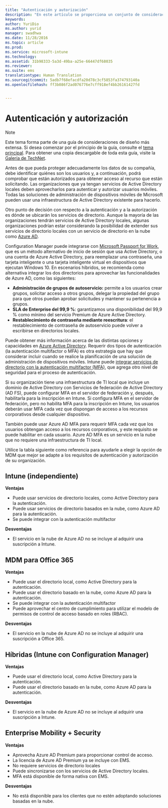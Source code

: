```yaml
---
title: "Autenticación y autorización"
description: "En este artículo se proporciona un conjunto de consideraciones de diseño para la autenticación y autorización que debe usarse en un escenario de administración de dispositivos móviles."
keywords: 
author: YuriDio
ms.author: yurid
manager: swadhwa
ms.date: 11/28/2016
ms.topic: article
ms.prod: 
ms.service: microsoft-intune
ms.technology: 
ms.assetid: 31b98333-5a3d-49ba-a25e-66447df68035
ms.reviewer: 
ms.suite: ems
translationtype: Human Translation
ms.sourcegitcommit: 5adb7f68efacdfa20d78c3cf5853fa374793140a
ms.openlocfilehash: ff3b086f2ad076776e7cff918ef4bb26161427fd


---
```


# <a name="authentication-and-authorization"></a>Autenticación y autorización

>[!NOTE]
>Este tema forma parte de una guía de consideraciones de diseño más extensa. Si desea comenzar por el principio de la guía, consulte el [tema principal](mdm-design-considerations-guide.md). Para obtener una copia descargable de toda esta guía, visite la [Galería de TechNet](https://gallery.technet.microsoft.com/Mobile-Device-Management-7d401582).

Antes de que pueda proteger adecuadamente los datos de su compañía, debe identificar quiénes son los usuarios y, a continuación, podrá comprobar que están autorizados para obtener acceso al recurso que están solicitando. Las organizaciones que ya tengan servicios de Active Directory locales deben aprovecharlos para autenticar y autorizar usuarios móviles. Todas las soluciones de administración de dispositivos móviles de Microsoft pueden usar una infraestructura de Active Directory existente para hacerlo.

Otro punto de decisión con respecto a la autenticación y a la autorización es dónde se ubicarán los servicios de directorio. Aunque la mayoría de las organizaciones tendrán servicios de Active Directory locales, algunas organizaciones podrían estar considerando la posibilidad de extender sus servicios de directorio locales con un servicio de directorio en la nube como [Azure AD](http://azure.microsoft.com/documentation/articles/active-directory-whatis/).

Configuration Manager puede integrarse con [Microsoft Passport for Work](https://technet.microsoft.com/library/mt488797.aspx), que es un método alternativo de inicio de sesión que usa Active Directory, o una cuenta de Azure Active Directory, para reemplazar una contraseña, una tarjeta inteligente o una tarjeta inteligente virtual en dispositivos que ejecutan Windows 10. En escenarios híbridos, se recomienda como alternativa integrar los dos directorios para aprovechar las funcionalidades de Azure AD, como las siguientes:

- **Administración de grupos de autoservicio:** permite a los usuarios crear grupos, solicitar acceso a otros grupos, delegar la propiedad del grupo para que otros puedan aprobar solicitudes y mantener su pertenencia a grupos.
- **SLA de Enterprise del 99,9 %**: garantizamos una disponibilidad del 99,9 % como mínimo del servicio Premium de Azure Active Directory.
- **Restablecimiento de contraseña mediante reescritura**: el restablecimiento de contraseña de autoservicio puede volver a escribirse en directorios locales.

Puede obtener más información acerca de las distintas opciones y capacidades en [Azure Active Directory](https://msdn.microsoft.com/library/azure/dn532272.aspx).
Requerir dos tipos de autenticación (la autenticación multifactor o MFA) es otra estrategia que hay que considerar incluir cuando se realice la planificación de una solución de administración de dispositivos móviles. Intune puede [integrar servicios de directorio con la autenticación multifactor (MFA)](https://technet.microsoft.com/library/dn889751.aspx), que agrega otro nivel de seguridad para el proceso de autenticación.

Si su organización tiene una infraestructura de TI local que incluye un dominio de Active Directory con Servicios de federación de Active Directory (AD FS), puede configurar MFA en el servidor de federación y, después, habilitarla para la inscripción en Intune. Si configura MFA en el servidor de federación, pero no habilita MFA para la inscripción en Intune, los usuarios deberán usar MFA cada vez que dispongan de acceso a los recursos corporativos desde cualquier dispositivo.

También puede usar Azure AD MFA para requerir MFA cada vez que los usuarios obtengan acceso a los recursos corporativos, y este requisito se puede habilitar en cada usuario. Azure AD MFA es un servicio en la nube que no requiere una infraestructura de TI local.

Utilice la tabla siguiente como referencia para ayudarle a elegir la opción de MDM que mejor se adapte a los requisitos de autenticación y autorización de su organización.

## <a name="intune-standalone"></a>Intune (independiente)

**Ventajas**

- Puede usar servicios de directorio locales, como Active Directory para la autenticación.
- Puede usar servicios de directorio basados en la nube, como Azure AD para la autenticación.
- Se puede integrar con la autenticación multifactor

**Desventajas**

- El servicio en la nube de Azure AD no se incluye al adquirir una suscripción a Intune.

## <a name="mdm-for-office-365"></a>MDM para Office 365

**Ventajas**

- Puede usar el directorio local, como Active Directory para la autenticación.
- Puede usar el directorio basado en la nube, como Azure AD para la autenticación.
- Se puede integrar con la autenticación multifactor
- Puede aprovechar el centro de cumplimiento para utilizar el modelo de permisos de control de acceso basado en roles (RBAC).

**Desventajas**

- El servicio en la nube de Azure AD no se incluye al adquirir una suscripción a Office 365.

## <a name="hybrid-intune-with-configmgr"></a>Híbridas (Intune con Configuration Manager)

**Ventajas**

- Puede usar el directorio local, como Active Directory para la autenticación.
- Puede usar el directorio basado en la nube, como Azure AD para la autenticación.

**Desventajas**

- El servicio en la nube de Azure AD no se incluye al adquirir una suscripción a Intune.

## <a name="enterprise-mobility-security"></a>Enterprise Mobility + Security

**Ventajas**

- Aprovecha Azure AD Premium para proporcionar control de acceso.
- La licencia de Azure AD Premium ya se incluye con EMS.
- No requiere servicios de directorio locales
- Puede sincronizarse con los servicios de Active Directory locales.
- MFA está disponible de forma nativa con EMS.

**Desventajas**

- No está disponible para los clientes que no estén adoptando soluciones basadas en la nube.



<!--HONumber=Nov16_HO4-->


